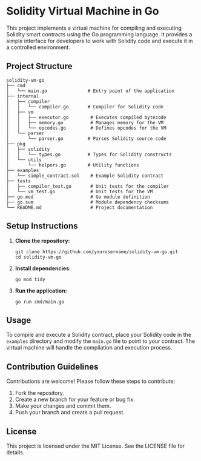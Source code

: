 # Solidity Virtual Machine in Go

This project implements a virtual machine for compiling and executing Solidity smart contracts using the Go programming language. It provides a simple interface for developers to work with Solidity code and execute it in a controlled environment.

## Project Structure

```
solidity-vm-go
├── cmd
│   └── main.go               # Entry point of the application
├── internal
│   ├── compiler
│   │   └── compiler.go       # Compiler for Solidity code
│   ├── vm
│   │   ├── executor.go        # Executes compiled bytecode
│   │   ├── memory.go          # Manages memory for the VM
│   │   └── opcodes.go         # Defines opcodes for the VM
│   └── parser
│       └── parser.go         # Parses Solidity source code
├── pkg
│   ├── solidity
│   │   └── types.go          # Types for Solidity constructs
│   └── utils
│       └── helpers.go        # Utility functions
├── examples
│   └── simple_contract.sol    # Example Solidity contract
├── tests
│   ├── compiler_test.go       # Unit tests for the compiler
│   └── vm_test.go             # Unit tests for the VM
├── go.mod                     # Go module definition
├── go.sum                     # Module dependency checksums
└── README.md                  # Project documentation
```

## Setup Instructions

1. **Clone the repository:**
   ```
   git clone https://github.com/yourusername/solidity-vm-go.git
   cd solidity-vm-go
   ```

2. **Install dependencies:**
   ```
   go mod tidy
   ```

3. **Run the application:**
   ```
   go run cmd/main.go
   ```

## Usage

To compile and execute a Solidity contract, place your Solidity code in the `examples` directory and modify the `main.go` file to point to your contract. The virtual machine will handle the compilation and execution process.

## Contribution Guidelines

Contributions are welcome! Please follow these steps to contribute:

1. Fork the repository.
2. Create a new branch for your feature or bug fix.
3. Make your changes and commit them.
4. Push your branch and create a pull request.

## License

This project is licensed under the MIT License. See the LICENSE file for details.